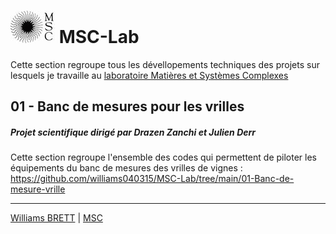 #  ![MSC](https://github.com/williams040315/MSC-Lab/blob/main/99-Medias/logo_msc.jpg) MSC-Lab
Cette section regroupe tous les dévellopements techniques des projets sur lesquels je travaille au [laboratoire Matières et Systèmes Complexes](http://www.msc.univ-paris-diderot.fr/)

## 01 - Banc de mesures pour les vrilles 
##### Projet scientifique dirigé par Drazen Zanchi et Julien Derr
Cette section regroupe l'ensemble des codes qui permettent de piloter les équipements du banc de mesures des vrilles de vignes : https://github.com/williams040315/MSC-Lab/tree/main/01-Banc-de-mesure-vrille

------------------------------------------------------------------------------------------------------------------------------------------
[Williams BRETT](williams.brett@univ-paris-diderot.fr) | [MSC](http://www.msc.univ-paris-diderot.fr/)

